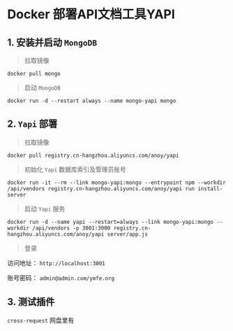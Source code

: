 # Docker 部署API文档工具YAPI

## 1. 安装并启动 `MongoDB`

> 拉取镜像

```
docker pull mongo
```

> 启动 `MongoDB`

```
docker run -d --restart always --name mongo-yapi mongo
```

## 2. `Yapi` 部署

> 拉取镜像

```
docker pull registry.cn-hangzhou.aliyuncs.com/anoy/yapi
```

> 初始化 `Yapi` 数据库索引及管理员账号

```
docker run -it --rm --link mongo-yapi:mongo --entrypoint npm --workdir /api/vendors registry.cn-hangzhou.aliyuncs.com/anoy/yapi run install-server
```

> 启动 `Yapi` 服务

```
docker run -d --name yapi --restart=always --link mongo-yapi:mongo --workdir /api/vendors -p 3001:3000 registry.cn-hangzhou.aliyuncs.com/anoy/yapi server/app.js
```

> 登录

访问地址： `http://localhost:3001`

账号密码： `admin@admin.com/ymfe.org`

## 3. 测试插件

`cross-request` 网盘里有